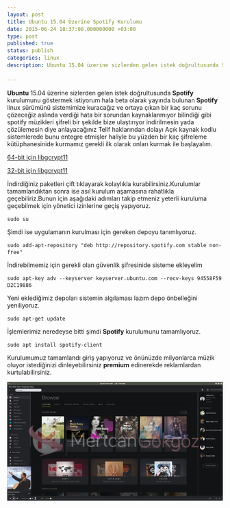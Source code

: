 ```yaml
---
layout: post
title: Ubuntu 15.04 Üzerine Spotify Kurulumu
date: 2015-06-24 18:37:08.000000000 +03:00
type: post
published: true
status: publish
categories: linux
description: Ubuntu 15.04 üzerine sizlerden gelen istek doğrultusunda Spotify kurulumunu göstermek istiyorum hala beta olarak yayında bulunan Spotify

---
```


**Ubuntu** 15.04 üzerine sizlerden gelen istek doğrultusunda **Spotify** kurulumunu göstermek istiyorum hala beta olarak yayında bulunan **Spotify** linux sürümünü sistemimize kuracağız ve ortaya çıkan bir kaç sorunu çözeceğiz aslında verdiği hata bir sorundan kaynaklanmıyor bilindiği gibi spotify müzikleri şifreli bir şekilde bize ulaştırıyor indirilmesin yada çözülemesin diye anlayacağınız Telif haklarından dolayı Açık kaynak kodlu sistemlerede bunu entegre etmişler haliyle bu yüzden bir kaç şifreleme kütüphanesinide kurmamız gerekli ilk olarak onları kurmak ile başlayalım.

[64-bit için libgcrypt11](https://launchpad.net/ubuntu/+archive/primary/+files/libgcrypt11_1.5.3-2ubuntu4.2_amd64.deb)

[32-bit için libgcrypt11](https://launchpad.net/ubuntu/+archive/primary/+files/libgcrypt11_1.5.3-2ubuntu4.2_i386.deb)

İndirdiğiniz paketleri çift tıklayarak kolaylıkla kurabilirsiniz.Kurulumlar tamamlandıktan sonra ise asıl kurulum aşamasına rahatlıkla geçebiliriz.Bunun için aşağıdaki adımları takip etmeniz yeterli kuruluma geçebilmek için yönetici izinlerine geçiş yapıyoruz.

    sudo su

Şimdi ise uygulamanın kurulması için gereken depoyu tanımlıyoruz.

    sudo add-apt-repository "deb http://repository.spotify.com stable non-free"

İndirebilmemiz için gerekli olan güvenlik şifresinide sisteme ekleyelim

    sudo apt-key adv --keyserver keyserver.ubuntu.com --recv-keys 94558F59 D2C19886

Yeni eklediğimiz depoları sistemin algılaması lazım depo önbelleğini yeniliyoruz.

    sudo apt-get update

İşlemlerimiz neredeyse bitti şimdi **Spotify** kurulumunu tamamlıyoruz.

    sudo apt install spotify-client

Kurulumumuz tamamlandı giriş yapıyoruz ve önünüzde milyonlarca müzik oluyor istediğinizi dinleyebilirsiniz **premium** edinerekde reklamlardan kurtulabilirsiniz.

![spotifyornekgorsel1](/assets/spotifyornekgorsel1.png)
